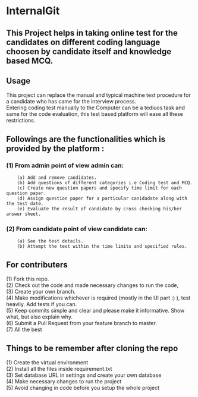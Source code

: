 # InternalGit<br/>
## This Project helps in taking online test for the candidates on different coding language choosen by candidate itself and knowledge based MCQ.<br/>
## Usage<br/>
   This project can replace the manual and typical machine test procedure for a candidate who has came for the interview process. <br/>
   Entering coding test manually to the Computer can be a tediuos task and same for the code evaluation, this test based platform will ease all these restrictions.
## Followings are the functionalities which is provided by the platform :<br/>
### (1) From admin point of view admin can:<br/>
        (a) Add and remove candidates.
        (b) Add questions of different categories i.e Coding test and MCQ.
        (c) Create new question papers and specify time limit for each question paper.
        (d) Assign question paper for a particular canidadate along with the test date.
        (e) Evaluate the result of candidate by cross checking his/her answer sheet.
### (2) From candidate point of view candidate can:<br/>
        (a) See the test details.
        (b) Attempt the test within the time limits and specified rules.
## For contributers<br/>
(1) Fork this repo. <br/>
(2) Check out the code and made necessary changes to run the code, <br/>
(3) Create your own branch. <br/>
(4) Make modifications whichever is required (mostly in the UI part :) ), test heavily. Add tests if you can. <br/>
(5) Keep commits simple and clear and please make it informative. Show what, but also explain why. <br/>
(6) Submit a Pull Request from your feature branch to master. <br/>
(7) All the best

## Things to be remember after cloning the repo<br/>
 (1) Create the virtual environment<br/>
 (2) Install all the files inside requirement.txt<br/>
 (3) Set database URL in settings and create your own database<br/>
 (4) Make necessary changes to run the project<br/>
 (5) Avoid changing in code before you setup the whole project<br/>
